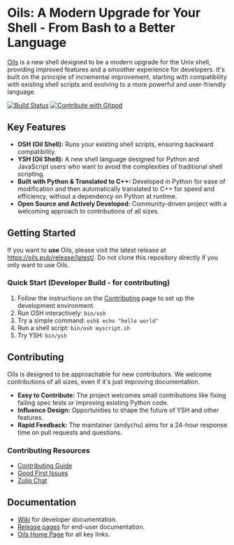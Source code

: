 # Oils: A Modern Upgrade for Your Shell - From Bash to a Better Language

[Oils](https://github.com/oils-for-unix/oils) is a new shell designed to be a modern upgrade for the Unix shell, providing improved features and a smoother experience for developers. It's built on the principle of incremental improvement, starting with compatibility with existing shell scripts and evolving to a more powerful and user-friendly language.

[![Build Status](https://github.com/oils-for-unix/oils/actions/workflows/all-builds.yml/badge.svg?branch=master)](https://github.com/oils-for-unix/oils/actions/workflows/all-builds.yml) 
<a href="https://gitpod.io/from-referrer/">
  <img src="https://img.shields.io/badge/Contribute%20with-Gitpod-908a85?logo=gitpod" alt="Contribute with Gitpod" />
</a>

## Key Features

*   **OSH (Oil Shell):** Runs your existing shell scripts, ensuring backward compatibility.
*   **YSH (Oil Shell):** A new shell language designed for Python and JavaScript users who want to avoid the complexities of traditional shell scripting.
*   **Built with Python & Translated to C++:**  Developed in Python for ease of modification and then automatically translated to C++ for speed and efficiency, without a dependency on Python at runtime.
*   **Open Source and Actively Developed:**  Community-driven project with a welcoming approach to contributions of all sizes.

## Getting Started

If you want to **use** Oils, please visit the latest release at <https://oils.pub/release/latest/>. Do not clone this repository directly if you only want to use Oils.

### Quick Start (Developer Build - for contributing)

1.  Follow the instructions on the [Contributing](https://github.com/oils-for-unix/oils/wiki/Contributing) page to set up the development environment.
2.  Run OSH interactively: `bin/osh`
3.  Try a simple command: `osh$ echo "hello world"`
4.  Run a shell script: `bin/osh myscript.sh`
5.  Try YSH: `bin/ysh`

## Contributing

Oils is designed to be approachable for new contributors. We welcome contributions of all sizes, even if it's just improving documentation.

*   **Easy to Contribute:**  The project welcomes small contributions like fixing failing spec tests or improving existing Python code.
*   **Influence Design:** Opportunities to shape the future of YSH and other features.
*   **Rapid Feedback:**  The maintainer (andychu) aims for a 24-hour response time on pull requests and questions.

### Contributing Resources

*   [Contributing Guide](https://github.com/oils-for-unix/oils/wiki/Contributing)
*   [Good First Issues](https://github.com/oils-for-unix/oils/issues?q=is%3Aissue+is%3Aopen+label%3A%22good+first+issue%22)
*   [Zulip Chat](https://oilshell.zulipchat.com/)

## Documentation

*   [Wiki](https://github.com/oils-for-unix/oils/wiki) for developer documentation.
*   [Release pages](https://oils.pub/releases.html) for end-user documentation.
*   [Oils Home Page](https://oils.pub/) for all key links.